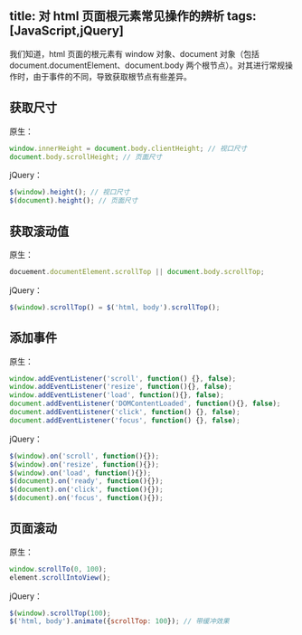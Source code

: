 title: 对 html 页面根元素常见操作的辨析
tags: [JavaScript,jQuery]
---
我们知道，html 页面的根元素有 window 对象、document 对象（包括 document.documentElement、document.body 两个根节点）。对其进行常规操作时，由于事件的不同，导致获取根节点有些差异。


## 获取尺寸
原生：

``` javascript
window.innerHeight = document.body.clientHeight; // 视口尺寸
document.body.scrollHeight; // 页面尺寸
```
jQuery：

``` javascript
$(window).height(); // 视口尺寸
$(document).height(); // 页面尺寸
```

## 获取滚动值
原生：

``` javascript
docuement.documentElement.scrollTop || document.body.scrollTop;
```

jQuery：

``` javascript
$(window).scrollTop() = $('html, body').scrollTop();
```

## 添加事件
原生：

``` javascript
window.addEventListener('scroll', function() {}, false);
window.addEventListener('resize', function(){}, false);
window.addEventListener('load', function(){}, false);
document.addEventListener('DOMContentLoaded', function(){}, false);
document.addEventListener('click', function() {}, false);
document.addEventListener('focus', function() {}, false);
```
jQuery：

``` javascript
$(window).on('scroll', function(){});
$(window).on('resize', function(){});
$(window).on('load', function(){});
$(document).on('ready', function(){});
$(document).on('click', function(){});
$(document).on('focus', function(){});
```

## 页面滚动
原生：

``` javascript
window.scrollTo(0, 100);
element.scrollIntoView();
```
jQuery：

``` javascript
$(window).scrollTop(100);
$('html, body').animate({scrollTop: 100}); // 带缓冲效果
```
